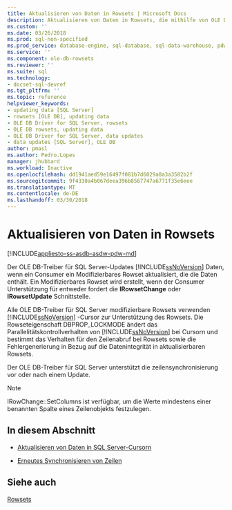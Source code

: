 ```yaml
---
title: Aktualisieren von Daten in Rowsets | Microsoft Docs
description: Aktualisieren von Daten in Rowsets, die mithilfe von OLE DB-Treiber für SQL Server
ms.custom: ''
ms.date: 03/26/2018
ms.prod: sql-non-specified
ms.prod_service: database-engine, sql-database, sql-data-warehouse, pdw
ms.service: ''
ms.component: ole-db-rowsets
ms.reviewer: ''
ms.suite: sql
ms.technology:
- docset-sql-devref
ms.tgt_pltfrm: ''
ms.topic: reference
helpviewer_keywords:
- updating data [SQL Server]
- rowsets [OLE DB], updating data
- OLE DB Driver for SQL Server, rowsets
- OLE DB rowsets, updating data
- OLE DB Driver for SQL Server, data updates
- data updates [SQL Server], OLE DB
author: pmasl
ms.author: Pedro.Lopes
manager: jhubbard
ms.workload: Inactive
ms.openlocfilehash: dd1941aed59e16497f081b7d6029a8a3a3582b2f
ms.sourcegitcommit: 9f4330a4b067deea396b8567747a6771f35e6eee
ms.translationtype: MT
ms.contentlocale: de-DE
ms.lasthandoff: 03/30/2018
---
```

# <a name="updating-data-in-rowsets"></a>Aktualisieren von Daten in Rowsets
[!INCLUDE[appliesto-ss-asdb-asdw-pdw-md](../../../includes/appliesto-ss-asdb-asdw-pdw-md.md)]

  Der OLE DB-Treiber für SQL Server-Updates [!INCLUDE[ssNoVersion](../../../includes/ssnoversion-md.md)] Daten, wenn ein Consumer ein Modifizierbares Rowset aktualisiert, die die Daten enthält. Ein Modifizierbares Rowset wird erstellt, wenn der Consumer Unterstützung für entweder fordert die **IRowsetChange** oder **IRowsetUpdate** Schnittstelle.  
  
 Alle OLE DB-Treiber für SQL Server modifizierbare Rowsets verwenden [!INCLUDE[ssNoVersion](../../../includes/ssnoversion-md.md)] -Cursor zur Unterstützung des Rowsets. Die Rowseteigenschaft DBPROP_LOCKMODE ändert das Parallelitätskontrollverhalten von [!INCLUDE[ssNoVersion](../../../includes/ssnoversion-md.md)] bei Cursorn und bestimmt das Verhalten für den Zeilenabruf bei Rowsets sowie die Fehlergenerierung in Bezug auf die Datenintegrität in aktualisierbaren Rowsets.  
  
 Der OLE DB-Treiber für SQL Server unterstützt die zeilensynchronisierung vor oder nach einem Update.  
  
> [!NOTE]  
>  IRowChange::SetColumns ist verfügbar, um die Werte mindestens einer benannten Spalte eines Zeilenobjekts festzulegen.  
  
## <a name="in-this-section"></a>In diesem Abschnitt  
  
-   [Aktualisieren von Daten in SQL Server-Cursorn](../../oledb/ole-db-rowsets/updating-data-in-sql-server-cursors.md)  
  
-   [Erneutes Synchronisieren von Zeilen](../../oledb/ole-db-rowsets/updating-data-in-rowsets-resynchronizing-rows.md)  
  
## <a name="see-also"></a>Siehe auch  
 [Rowsets](../../oledb/ole-db-rowsets/rowsets.md)  
  
  
